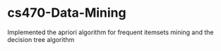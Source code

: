 # cs470-Data-Mining
Implemented the apriori algorithm for frequent itemsets mining and the decision tree algorithm

